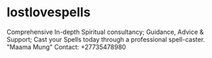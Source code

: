 # lostlovespells
Comprehensive In-depth Spiritual consultancy; Guidance, Advice &amp; Support; Cast your Spells today through a professional spell-caster. "Maama Mung" Contact: +27735478980
